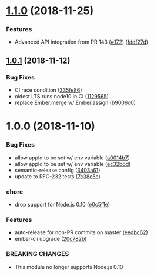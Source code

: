 # [1.1.0](https://github.com/mike-north/ember-intercom-io/compare/v1.0.1...v1.1.0) (2018-11-25)


### Features

* Advanced API integration from PR 143 ([#172](https://github.com/mike-north/ember-intercom-io/issues/172)) ([fddf27d](https://github.com/mike-north/ember-intercom-io/commit/fddf27d))

## [1.0.1](https://github.com/mike-north/ember-intercom-io/compare/v1.0.0...v1.0.1) (2018-11-12)


### Bug Fixes

* CI race condition ([335fe86](https://github.com/mike-north/ember-intercom-io/commit/335fe86))
* oldest LTS runs node10 in CI ([1129565](https://github.com/mike-north/ember-intercom-io/commit/1129565))
* replace Ember.merge w/ Ember.assign ([b9006c0](https://github.com/mike-north/ember-intercom-io/commit/b9006c0))

# 1.0.0 (2018-11-10)


### Bug Fixes

* allow appId to be set w/ env variable ([a0014b7](https://github.com/mike-north/ember-intercom-io/commit/a0014b7))
* allow appId to be set w/ env variable ([ec32b6d](https://github.com/mike-north/ember-intercom-io/commit/ec32b6d))
* semantic-release config ([3403a61](https://github.com/mike-north/ember-intercom-io/commit/3403a61))
* update to RFC-232 tests ([7c38c5e](https://github.com/mike-north/ember-intercom-io/commit/7c38c5e))


### chore

* drop support for Node.js 0.10 ([e0c5f1e](https://github.com/mike-north/ember-intercom-io/commit/e0c5f1e))


### Features

* auto-release for non-PR commits on master ([eedbc62](https://github.com/mike-north/ember-intercom-io/commit/eedbc62))
* ember-cli upgrade ([20c782b](https://github.com/mike-north/ember-intercom-io/commit/20c782b))


### BREAKING CHANGES

* This module no longer supports Node.js 0.10
